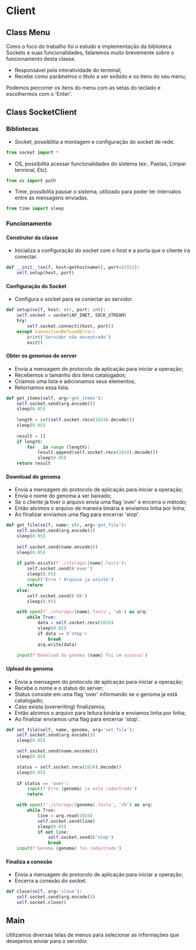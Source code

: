 # Client

## Class Menu
Como o foco do trabalho foi o estudo e implementação da biblioteca Sockets e suas funcionalidades, falaremos muito brevemente sobre o funcionamento desta classe.

- Responsável pela interatividade do terminal;
- Recebe como parâmetros o titulo a ser exibido e os itens do seu menu;

Podemos percorrer os itens do menu com as setas do teclado e escolhermos com o 'Enter'.

## Class SocketClient

### Bibliotecas

- Socket, possibilita a montagem e configuração do socket de rede.
```py
from socket import *
```

- OS, possibilita acessar funcionalidades do sistema (ex:. Pastas, Limpar terminal, Etc).
```py
from os import path
```

- Time, possibilita pausar o sistema, utilizado para poder ter intervalos entre as mensagens enviadas.
```py
from time import sleep
```

### Funcionamento

#### Construtor da classe

- Inicializa a configuração do socket com o host e a porta que o cliente irá conectar.

```py
def __init__(self, host=gethostname(), port=55552):
    self.setup(host, port)
```

#### Configuração do Socket

- Configura o socket para se conectar ao servidor.

```py
def setup(self, host: str, port: int):
    self.socket = socket(AF_INET, SOCK_STREAM)
    try:
        self.socket.connect((host, port))
    except ConnectionRefusedError:
        print('Servidor não encontrado')
        exit()
```

#### Obter os genomas do server

- Envia a mensagem do protocolo de aplicação para iniciar a operação;
- Recebemos o tamanho dos itens catalogados;
- Criamos uma lista e adicionamos seus elementos;
- Retornamos essa lista.

```py
def get_items(self, arg='get_items'):
    self.socket.send(arg.encode())
    sleep(0.05)
    
    length = int(self.socket.recv(1024).decode())
    sleep(0.05)
    
    result = []
    if length:
        for _ in range (length):
            result.append(self.socket.recv(1024).decode())
            sleep(0.05)
    return result
```

#### Download do genoma

- Envia a mensagem do protocolo de aplicação para iniciar a operação;
- Envia o nome do genoma a ser baixado;
- Se o cliente ja tiver o arquivo envia uma flag 'over' e encerra o método;
- Então abrimos o arquivo de maneira binária e enviamos linha por linha;
- Ao finalizar enviamos uma flag para encerrar 'stop'.

```py
def get_file(self, name: str, arg='get_file'):
    self.socket.send(arg.encode())
    sleep(0.05)
    
    self.socket.send(name.encode())
    sleep(0.05)
    
    if path.exists(f'./storage/{name}.fasta'):
        self.socket.send(b'over')
        sleep(0.05)
        input('Erro ! Arquivo ja existe')
        return
    else:
        self.socket.send(b'Ok')
        sleep(0.05)

    with open(f'./storage/{name}.fasta', 'wb') as arq:    
        while True:
            data = self.socket.recv(1024)
            sleep(0.05)
            if data == b'stop':
                break
            arq.write(data)
            
    input(f'Download do genoma {name} foi um sucesso')
```

#### Upload do genoma

- Envia a mensagem do protocolo de aplicação para iniciar a operação;
- Recebe o nome e o status do server;
- Status consiste em uma flag 'over' informando se o genoma ja está catalogado;
- Caso exista (overwriting) finalizamos;
- Então abrimos o arquivo para leitura binária e enviamos linha por linha;
- Ao finalizar enviamos uma flag para encerrar 'stop'.

```py
def set_file(self, name, genoma, arg='set_file'):
    self.socket.send(arg.encode())
    sleep(0.05)

    self.socket.send(name.encode())
    sleep(0.05)

    status = self.socket.recv(1024).decode()
    sleep(0.05)
    
    if status == 'over':
        input(f'Erro {genoma} ja esta cadastrado')
        return

    with open(f'./storage/{genoma}.fasta', 'rb') as arq:
        while True:
            line = arq.read(1024)
            self.socket.send(line)
            sleep(0.05)
            if not line:
                self.socket.send(b'stop')
                break
    input(f'Genoma {genoma} foi cadastrado')
```

#### Finaliza a conexão

- Envia a mensagem do protocolo de aplicação para iniciar a operação;
- Encerra a conexão do socket.

```py
def close(self, arg='close'):
    self.socket.send(arg.encode())
    self.socket.close()
```

## Main

Utilizamos diversas telas de menus para selecionar as informações que desejamos enviar para o servidor.
